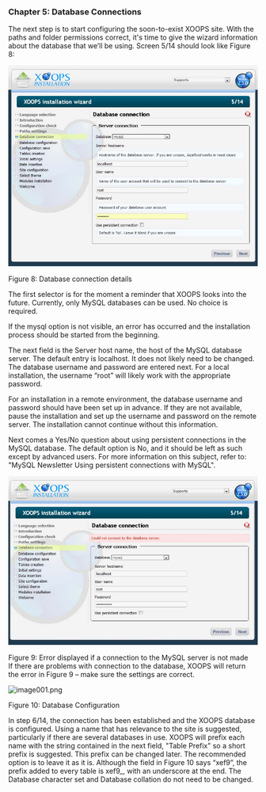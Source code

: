 ### Chapter 5: Database Connections 

The next step is to start configuring the soon-to-exist XOOPS site. 
With the paths and folder permissions correct, it's time to give the wizard information about the database that we’ll be using. Screen 5/14 should look like Figure 8: 

 
![image001.png](../assets/img_14.jpg)   

Figure 8: Database connection details

The first selector is for the moment a reminder that XOOPS looks into the future.  Currently, only MySQL databases can be used. No choice is required. 

If the mysql option is not visible, an error has occurred and the installation process should be started from the beginning. 

The next field is the Server host name, the host of the MySQL database server. The default entry is localhost.  It does not likely need to be changed. 
The database username and password are entered next. For a local installation, the username “root” will likely work with the appropriate password.  

For an installation in a remote environment, the database username and password should have been set up in advance.  If they are not available, pause the installation and set up the username and password on the remote server.  The installation cannot continue without this information.

Next comes a Yes/No question about using persistent connections in the MySQL database. The default option is No, and it should be left as such except by advanced users.  For more information on this subject, refer to: "MySQL Newsletter Using persistent connections with MySQL". 

![image001.png](../assets/img_15.jpg) 

Figure 9: Error displayed if a connection to the MySQL server is not made  
If there are problems with connection to the database, XOOPS will return the error in Figure 9 – make sure the settings are correct. 

 
![image001.png](../assets/img_1jpg)  

Figure 10: Database Configuration

In step 6/14, the connection has been established and the XOOPS database is configured. Using a name that has relevance to the site is suggested, particularly if there are several databases in use. XOOPS will prefix each name with the string contained in the next field, "Table Prefix" so a short prefix is suggested. This prefix can be changed later. The recommended option is to leave it as it is. Although the field in Figure 10 says “xef9”, the prefix added to every table is xef9_, with an underscore at the end.   The Database character set and Database collation do not need to be changed.
 
